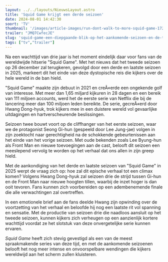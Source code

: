 ```yaml
---
layout: ../../layouts/NieuwsLayout.astro
title: 'Squid Game krijgt een derde seizoen'
date: 2024-08-01 14:42:30
soort: 'TV'
thumbnail: '/images/article-images/run-dont-walk-to-more-squid-game-1722470829.jpg'
trailer: "JMQ7CwfecJE"
slug: 'squid-game-een-diepgaande-blik-op-het-aankomende-seizoen-en-de-toekomst-van-de-serie'
tags: ["tv","trailer"]
---
```


Na een wachttijd van drie jaar is het moment eindelijk daar voor fans van de wereldwijde hitserie "Squid Game". Met het nieuws dat het tweede seizoen op 26 december zal terugkeren, gevolgd door een derde en laatste seizoen in 2025, markeert dit het einde van deze dystopische reis die kijkers over de hele wereld in de ban hield.

"Squid Game" maakte zijn debuut in 2021 en creÃ«erde een ongekende golf van interesse. Met meer dan 1,65 miljard kijkuren in 28 dagen en een bereik van 111 miljoen accounts, werd het de eerste serie van Netflix die bij de lancering meer dan 100 miljoen leden bereikte. De serie, gecreÃ«erd door Hwang Dong-hyuk, trok kijkers mee in een duistere wereld vol gevaarlijke uitdagingen en hartverscheurende beslissingen.

Seizoen twee bouwt voort op de cliffhanger van het eerste seizoen, waar we de protagonist Seong Gi-hun (gespeeld door Lee Jung-jae) volgen in zijn zoektocht naar gerechtigheid na de schokkende gebeurtenissen aan het einde van het vorige seizoen. Met oude bekenden zoals Lee Byung-hun als Front Man en nieuwe toevoegingen aan de cast, belooft dit seizoen een meeslepend vervolg te worden op het verhaal dat ons allen in zijn greep hield.

Met de aankondiging van het derde en laatste seizoen van "Squid Game" in 2025 werpt de vraag zich op: hoe zal dit epische verhaal tot een climax komen? Volgens Hwang Dong-hyuk zal seizoen drie de strijd tussen Gi-hun en de Front Man naar nieuwe hoogten tillen, waarbij de inzet hoger is dan ooit tevoren. Fans kunnen zich voorbereiden op een adembenemende finale die alle verwachtingen zal overtreffen.

In een emotionele brief aan de fans deelde Hwang zijn opwinding over de voortzetting van het verhaal en beloofde hij nog een laatste rit vol spanning en sensatie. Met de productie van seizoen drie die naadloos aansluit op het tweede seizoen, kunnen kijkers zich verheugen op een aanzienlijk kortere wachttijd voordat ze het slotstuk van deze onvergetelijke serie kunnen ervaren.

*Squid Game* heeft zich stevig gevestigd als een van de meest spraakmakende series van deze tijd, en met de aankomende seizoenen belooft het nog meer intense en onvoorspelbare wendingen die kijkers wereldwijd aan het scherm zullen kluisteren.
